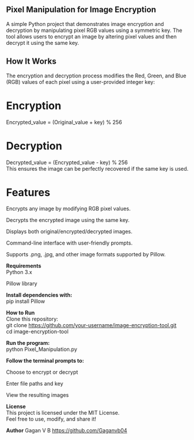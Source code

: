 ## Pixel Manipulation for Image Encryption<br>
A simple Python project that demonstrates image encryption and decryption by manipulating pixel RGB values using a symmetric key. The tool allows users to encrypt an image by altering pixel values and then decrypt it using the same key.

## How It Works<br>
The encryption and decryption process modifies the Red, Green, and Blue (RGB) values of each pixel using a user-provided integer key:

# Encryption<br>
Encrypted_value = (Original_value + key) % 256

# Decryption<br>
Decrypted_value = (Encrypted_value - key) % 256<br>
This ensures the image can be perfectly recovered if the same key is used.

# Features<br>
Encrypts any image by modifying RGB pixel values.

Decrypts the encrypted image using the same key.

Displays both original/encrypted/decrypted images.

Command-line interface with user-friendly prompts.

Supports .png, .jpg, and other image formats supported by Pillow.

**Requirements**<br>
Python 3.x

Pillow library

**Install dependencies with:**<br>
pip install Pillow

**How to Run**<br>
Clone this repository:<br>
git clone https://github.com/your-username/image-encryption-tool.git<br>
cd image-encryption-tool

**Run the program:**<br>
python Pixel_Manipulation.py

**Follow the terminal prompts to:**

Choose to encrypt or decrypt

Enter file paths and key

View the resulting images

**License**<br>
This project is licensed under the MIT License.<br>
Feel free to use, modify, and share it!

**Author**
Gagan V B
https://github.com/Gaganvb04